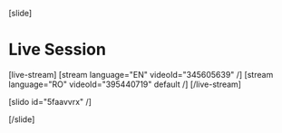 [slide]
# Live Session

[live-stream]
[stream language="EN" videoId="345605639"  /]
[stream language="RO" videoId="395440719" default /]
[/live-stream]

[slido id="5faavvrx" /]

[/slide]
